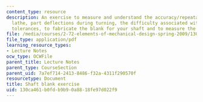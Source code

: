 ```yaml
---
content_type: resource
description: An exercise to measure and understand the accuracy/repeatability of a
  lathe, part deflections during turning, the difficulty associated with meeting tight
  tolerances, to fabricate the blank for your shaft and to measure the shaft's geometry.
file: /media/courses/2-72-elements-of-mechanical-design-spring-2009/130ca461b0fdb9b90a8818fe97d022f9_MIT2_72s09_lec02_shaft.pdf
file_type: application/pdf
learning_resource_types:
- Lecture Notes
ocw_type: OCWFile
parent_title: Lecture Notes
parent_type: CourseSection
parent_uid: 7a7ef714-2413-8486-f32a-4311f290570f
resourcetype: Document
title: Shaft blank exercise
uid: 130ca461-b0fd-b9b9-0a88-18fe97d022f9
---
```

